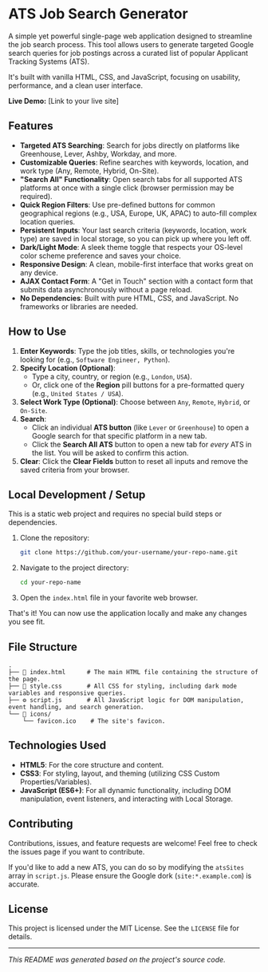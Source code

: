 # ATS Job Search Generator

A simple yet powerful single-page web application designed to streamline the job search process. This tool allows users to generate targeted Google search queries for job postings across a curated list of popular Applicant Tracking Systems (ATS).

It's built with vanilla HTML, CSS, and JavaScript, focusing on usability, performance, and a clean user interface.

<!-- Add a link to your live demo here -->
**Live Demo:** [Link to your live site]

## Features

- **Targeted ATS Searching**: Search for jobs directly on platforms like Greenhouse, Lever, Ashby, Workday, and more.
- **Customizable Queries**: Refine searches with keywords, location, and work type (Any, Remote, Hybrid, On-Site).
- **"Search All" Functionality**: Open search tabs for all supported ATS platforms at once with a single click (browser permission may be required).
- **Quick Region Filters**: Use pre-defined buttons for common geographical regions (e.g., USA, Europe, UK, APAC) to auto-fill complex location queries.
- **Persistent Inputs**: Your last search criteria (keywords, location, work type) are saved in local storage, so you can pick up where you left off.
- **Dark/Light Mode**: A sleek theme toggle that respects your OS-level color scheme preference and saves your choice.
- **Responsive Design**: A clean, mobile-first interface that works great on any device.
- **AJAX Contact Form**: A "Get in Touch" section with a contact form that submits data asynchronously without a page reload.
- **No Dependencies**: Built with pure HTML, CSS, and JavaScript. No frameworks or libraries are needed.

## How to Use

1.  **Enter Keywords**: Type the job titles, skills, or technologies you're looking for (e.g., `Software Engineer, Python`).
2.  **Specify Location (Optional)**:
    -   Type a city, country, or region (e.g., `London`, `USA`).
    -   Or, click one of the **Region** pill buttons for a pre-formatted query (e.g., `United States / USA`).
3.  **Select Work Type (Optional)**: Choose between `Any`, `Remote`, `Hybrid`, or `On-Site`.
4.  **Search**:
    -   Click an individual **ATS button** (like `Lever` or `Greenhouse`) to open a Google search for that specific platform in a new tab.
    -   Click the **Search All ATS** button to open a new tab for *every* ATS in the list. You will be asked to confirm this action.
5.  **Clear**: Click the **Clear Fields** button to reset all inputs and remove the saved criteria from your browser.

## Local Development / Setup

This is a static web project and requires no special build steps or dependencies.

1.  Clone the repository:
    ```bash
    git clone https://github.com/your-username/your-repo-name.git
    ```
2.  Navigate to the project directory:
    ```bash
    cd your-repo-name
    ```
3.  Open the `index.html` file in your favorite web browser.

That's it! You can now use the application locally and make any changes you see fit.

## File Structure

```
.
├── 📄 index.html      # The main HTML file containing the structure of the page.
├── 🎨 style.css       # All CSS for styling, including dark mode variables and responsive queries.
├── ⚙️ script.js       # All JavaScript logic for DOM manipulation, event handling, and search generation.
└── 📁 icons/
    └── favicon.ico    # The site's favicon.
```

## Technologies Used

- **HTML5**: For the core structure and content.
- **CSS3**: For styling, layout, and theming (utilizing CSS Custom Properties/Variables).
- **JavaScript (ES6+)**: For all dynamic functionality, including DOM manipulation, event listeners, and interacting with Local Storage.

## Contributing

Contributions, issues, and feature requests are welcome! Feel free to check the issues page if you want to contribute.

If you'd like to add a new ATS, you can do so by modifying the `atsSites` array in `script.js`. Please ensure the Google dork (`site:*.example.com`) is accurate.

## License

This project is licensed under the MIT License. See the `LICENSE` file for details.

---

*This README was generated based on the project's source code.*
